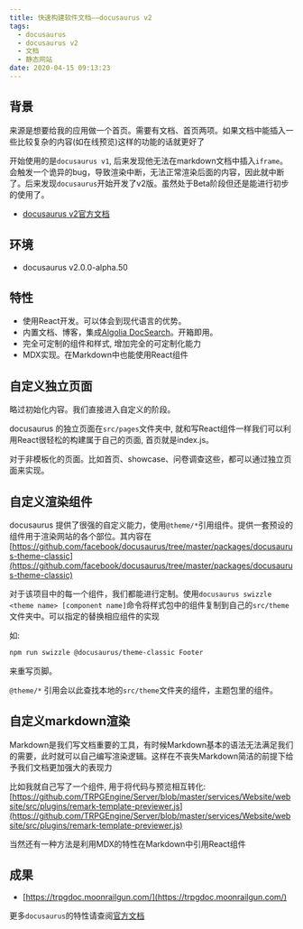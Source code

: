 ```yaml
---
title: 快速构建软件文档——docusaurus v2
tags:
  - docusaurus
  - docusaurus v2
  - 文档
  - 静态网站
date: 2020-04-15 09:13:23
---
```


## 背景

来源是想要给我的应用做一个首页。需要有文档、首页两项。如果文档中能插入一些比较复杂的内容(如在线预览)这样的功能的话就更好了

开始使用的是`docusaurus v1`, 后来发现他无法在markdown文档中插入`iframe`。 会触发一个诡异的bug，导致渲染中断，无法正常渲染后面的内容，因此就中断了。后来发现`docusaurus`开始开发了v2版。虽然处于Beta阶段但还是能进行初步的使用了。

- [docusaurus v2官方文档](https://v2.docusaurus.io/)

## 环境

- docusaurus v2.0.0-alpha.50

## 特性

- 使用React开发。可以体会到现代语言的优势。
- 内置文档、博客，集成[Algolia DocSearch](https://community.algolia.com/docsearch/)。开箱即用。
- 完全可定制的组件和样式, 增加完全的可定制化能力
- MDX实现。在Markdown中也能使用React组件

## 自定义独立页面

略过初始化内容。我们直接进入自定义的阶段。

docusaurus 的独立页面在`src/pages`文件夹中, 就和写React组件一样我们可以利用React很轻松的构建属于自己的页面, 首页就是index.js。

对于非模板化的页面。比如首页、showcase、问卷调查这些，都可以通过独立页面来实现。

## 自定义渲染组件

docusaurus 提供了很强的自定义能力，使用`@theme/*`引用组件。提供一套预设的组件用于渲染网站的各个部位。其内容在[https://github.com/facebook/docusaurus/tree/master/packages/docusaurus-theme-classic](https://github.com/facebook/docusaurus/tree/master/packages/docusaurus-theme-classic)

对于该项目中的每一个组件，我们都能进行定制。使用`docusaurus swizzle <theme name> [component name]`命令将样式包中的组件复制到自己的`src/theme`文件夹中。可以指定的替换相应组件的实现

如:
```bash
npm run swizzle @docusaurus/theme-classic Footer
```

来重写页脚。

`@theme/*` 引用会以此查找本地的`src/theme`文件夹的组件，主题包里的组件。

## 自定义markdown渲染

Markdown是我们写文档重要的工具，有时候Markdown基本的语法无法满足我们的需要，此时就可以自己编写渲染逻辑。这样在不丧失Markdown简洁的前提下给予我们文档更加强大的表现力

比如我就自己写了一个组件, 用于将代码与预览相互转化: [https://github.com/TRPGEngine/Server/blob/master/services/Website/website/src/plugins/remark-template-previewer.js](https://github.com/TRPGEngine/Server/blob/master/services/Website/website/src/plugins/remark-template-previewer.js)

当然还有一种方法是利用MDX的特性在Markdown中引用React组件

## 成果

- [https://trpgdoc.moonrailgun.com/](https://trpgdoc.moonrailgun.com/)

更多`docusaurus`的特性请查阅[官方文档](https://v2.docusaurus.io/)
